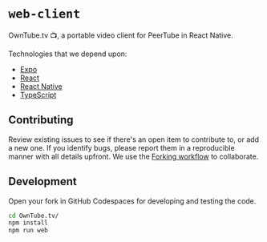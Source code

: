 # `web-client`

OwnTube.tv 📺, a portable video client for PeerTube in React Native.

Technologies that we depend upon:
- [Expo](https://docs.expo.dev/)
- [React](https://react.dev/learn)
- [React Native](https://reactnative.dev/docs/getting-started)
- [TypeScript](https://www.typescriptlang.org/docs/handbook/intro.html)


## Contributing

Review existing issues to see if there's an open item to contribute to, or add a new one. If you identify bugs, please report them in a reproducible manner with all details upfront. We use the [Forking workflow](https://www.atlassian.com/git/tutorials/comparing-workflows/forking-workflow) to collaborate.


## Development

Open your fork in GitHub Codespaces for developing and testing the code.

```bash
cd OwnTube.tv/
npm install
npm run web
```

